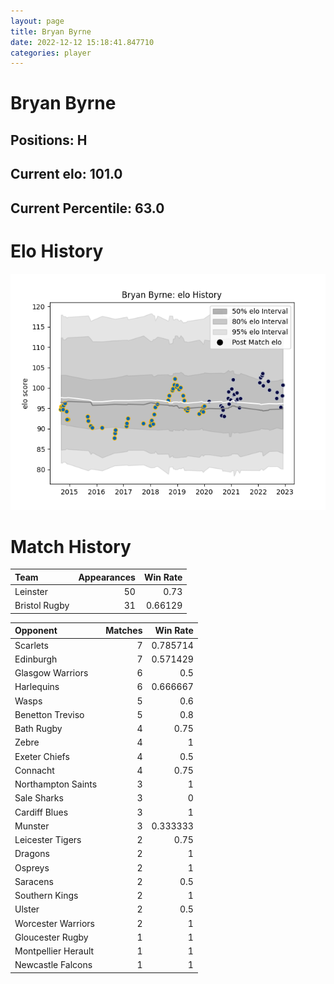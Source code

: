 ```yaml
---  
layout: page  
title: Bryan Byrne  
date: 2022-12-12 15:18:41.847710  
categories: player  
---
```

# Bryan Byrne

## Positions: H

## Current elo: 101.0

## Current Percentile: 63.0

# Elo History


![elo history](history_BryanByrne.png)
# Match History


| Team          |   Appearances |   Win Rate |
|:--------------|--------------:|-----------:|
| Leinster      |            50 |    0.73    |
| Bristol Rugby |            31 |    0.66129 |

| Opponent            |   Matches |   Win Rate |
|:--------------------|----------:|-----------:|
| Scarlets            |         7 |   0.785714 |
| Edinburgh           |         7 |   0.571429 |
| Glasgow Warriors    |         6 |   0.5      |
| Harlequins          |         6 |   0.666667 |
| Wasps               |         5 |   0.6      |
| Benetton Treviso    |         5 |   0.8      |
| Bath Rugby          |         4 |   0.75     |
| Zebre               |         4 |   1        |
| Exeter Chiefs       |         4 |   0.5      |
| Connacht            |         4 |   0.75     |
| Northampton Saints  |         3 |   1        |
| Sale Sharks         |         3 |   0        |
| Cardiff Blues       |         3 |   1        |
| Munster             |         3 |   0.333333 |
| Leicester Tigers    |         2 |   0.75     |
| Dragons             |         2 |   1        |
| Ospreys             |         2 |   1        |
| Saracens            |         2 |   0.5      |
| Southern Kings      |         2 |   1        |
| Ulster              |         2 |   0.5      |
| Worcester Warriors  |         2 |   1        |
| Gloucester Rugby    |         1 |   1        |
| Montpellier Herault |         1 |   1        |
| Newcastle Falcons   |         1 |   1        |